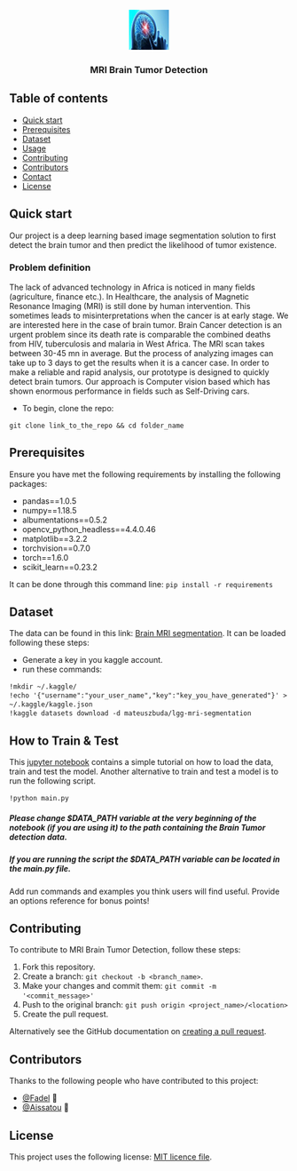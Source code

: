 <p align="center">
  
   <img src="https://github.com/mofadel/brain_tumor_detection/blob/main/images%20(1).jpeg"  width=72 height=72>
 

  <h3 align="center">MRI Brain Tumor Detection </h3>

  <!--- <p align="center">
    Project name is a <utility/tool/feature> that allows <insert_target_audience> to do <action/task_it_does>.
    <br>
    <a href="https://reponame/issues/new?template=bug.md">Report bug</a>
    ·
    <a href="https://reponame/issues/new?template=feature.md&labels=feature">Request feature</a>
  </p>
</p> --->

<!--- These are examples. See https://shields.io for others or to customize this set of shields. You might want to include dependencies, project status and licence info here --->

<!--- ![GitHub repo size](https://img.shields.io/github/repo-size/tkjohnson121/shrt)
![GitHub contributors](https://img.shields.io/github/contributors/tkjohnson121/shrt)
![GitHub stars](https://img.shields.io/github/stars/tkjohnson121/shrt?style=social)
![GitHub forks](https://img.shields.io/github/forks/tkjohnson121/shrt?style=social)
![Twitter Follow](https://img.shields.io/twitter/follow/tkjohnson121?style=social) --->

## Table of contents

- [Quick start](#quick-start)
- [Prerequisites](#prerequisites)
- [Dataset](#Dataset)
- [Usage](#Usage)
- [Contributing](#contributing)
- [Contributors](#contributors)
- [Contact](#contact)
- [License](#license)

## Quick start
Our project is a deep learning based image segmentation solution to first detect the brain tumor and then predict the likelihood of tumor existence.
### Problem definition
The lack of advanced technology in Africa is noticed in many fields (agriculture, finance etc.). In Healthcare, the analysis of Magnetic Resonance Imaging (MRI) is still done by human intervention.  This sometimes leads to misinterpretations when the cancer is at early stage. We are interested here in the case of brain tumor. 
Brain Cancer detection is an urgent problem since its death rate is comparable the combined deaths from HIV, tuberculosis and malaria in West Africa.
The MRI scan takes between 30-45 mn in average. But the process of analyzing images can take up to 3 days to get the results when it is a cancer case.
In order to make a reliable and rapid analysis, our prototype is designed to quickly detect brain tumors. Our approach is Computer vision based which has shown enormous performance in fields such as Self-Driving cars.


- To begin, clone the repo: 
``` 
git clone link_to_the_repo && cd folder_name 

``` 



## Prerequisites

Ensure you have met the following requirements by installing the following packages:

<!--- These are just example requirements. Add, duplicate or remove as required --->
  
* pandas==1.0.5
* numpy==1.18.5
* albumentations==0.5.2
* opencv_python_headless==4.4.0.46
* matplotlib==3.2.2
* torchvision==0.7.0
* torch==1.6.0
* scikit_learn==0.23.2

It can be done through this command line: ```pip install -r requirements```
## Dataset

The data can be found in this link: <a href="https://www.kaggle.com/mateuszbuda/lgg-mri-segmentation
">Brain MRI segmentation</a>. It can be loaded following these steps:

- Generate a key in you kaggle account.
- run these commands:

``` 
!mkdir ~/.kaggle/
!echo '{"username":"your_user_name","key":"key_you_have_generated"}' > ~/.kaggle/kaggle.json
!kaggle datasets download -d mateuszbuda/lgg-mri-segmentation

```
## How to Train & Test
This <a href="https://github.com/mofadel/brain_tumor_detection/blob/main/Brain-mri_RESTNET_UNET_MODEL.ipynb
">jupyter notebook</a> contains a simple tutorial on how to load the data, train and test the model.
Another alternative to train and test a model is to run the following script.
```
!python main.py
```
##### Please change $DATA_PATH variable at the very beginning of the notebook (if you are using it) to the path containing the Brain Tumor detection data.
##### If you are running the script the $DATA_PATH variable can be located in the main.py file.


Add run commands and examples you think users will find useful. Provide
an options reference for bonus points!

## Contributing

<!--- If your README is long or you have some specific process or steps you want contributors to follow, consider creating a separate CONTRIBUTING.md file--->

To contribute to MRI Brain Tumor Detection, follow these steps:

1. Fork this repository.
2. Create a branch: `git checkout -b <branch_name>`.
3. Make your changes and commit them: `git commit -m '<commit_message>'`
4. Push to the original branch:
   `git push origin <project_name>/<location>`
5. Create the pull request.

Alternatively see the GitHub documentation on
[creating a pull request](https://help.github.com/en/github/collaborating-with-issues-and-pull-requests/creating-a-pull-request).

## Contributors

Thanks to the following people who have contributed to this project:

- [@Fadel](https://github.com/mofadel/) 📖
- [@Aissatou](https://github.com/sashakhaf) 📖

<!--- You might want to consider using something like the
[All Contributors](https://github.com/all-contributors/all-contributors)
specification and its
[emoji key](https://allcontributors.org/docs/en/emoji-key). --->

## License

<!--- If you're not sure which open license to use see https://choosealicense.com/--->

This project uses the following license: [MIT licence file](https://github.com/mofadel/brain_tumor_detection/blob/main/LICENSE).

